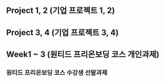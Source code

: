 ## Project 1, 2 (기업 프로젝트 1, 2)
## Project 3, 4 (기업 프로젝트 3, 4)
## Week1 ~ 3 (원티드 프리온보딩 코스 개인과제)
### 원티드 프리온보딩 코스 수강생 선발과제
